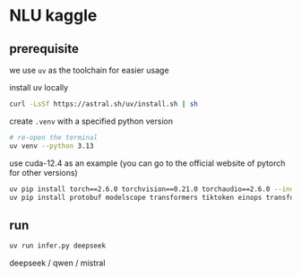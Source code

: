 # NLU kaggle

## prerequisite

we use `uv` as the toolchain for easier usage

install uv locally

```bash
curl -LsSf https://astral.sh/uv/install.sh | sh
```

create `.venv` with a specified python version

```bash
# re-open the terminal
uv venv --python 3.13
```

use cuda-12.4 as an example (you can go to the official website of pytorch for other versions)

```bash
uv pip install torch==2.6.0 torchvision==0.21.0 torchaudio==2.6.0 --index-url https://download.pytorch.org/whl/cu124
uv pip install protobuf modelscope transformers tiktoken einops transformers_stream_generator accelerate
```

## run

```bash
uv run infer.py deepseek
```

deepseek / qwen / mistral

